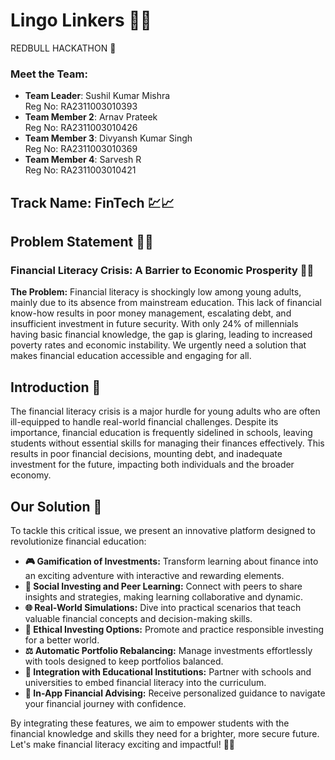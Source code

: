 # Lingo Linkers 🚀💡

REDBULL HACKATHON 🐂

### Meet the Team:
- **Team Leader**: Sushil Kumar Mishra  
  Reg No: RA2311003010393
- **Team Member 2**: Arnav Prateek  
  Reg No: RA2311003010426
- **Team Member 3**: Divyansh Kumar Singh  
  Reg No: RA2311003010369
- **Team Member 4**: Sarvesh R  
  Reg No: RA2311003010421

## Track Name: FinTech 💹📈

## Problem Statement 🕵️‍♂️

### Financial Literacy Crisis: A Barrier to Economic Prosperity 💸🚧

**The Problem:** Financial literacy is shockingly low among young adults, mainly due to its absence from mainstream education. This lack of financial know-how results in poor money management, escalating debt, and insufficient investment in future security. With only 24% of millennials having basic financial knowledge, the gap is glaring, leading to increased poverty rates and economic instability. We urgently need a solution that makes financial education accessible and engaging for all.

## Introduction 🌟

The financial literacy crisis is a major hurdle for young adults who are often ill-equipped to handle real-world financial challenges. Despite its importance, financial education is frequently sidelined in schools, leaving students without essential skills for managing their finances effectively. This results in poor financial decisions, mounting debt, and inadequate investment for the future, impacting both individuals and the broader economy.

## Our Solution 💪

To tackle this critical issue, we present an innovative platform designed to revolutionize financial education:

- **🎮 Gamification of Investments:** Transform learning about finance into an exciting adventure with interactive and rewarding elements.
- **🤝 Social Investing and Peer Learning:** Connect with peers to share insights and strategies, making learning collaborative and dynamic.
- **🌐 Real-World Simulations:** Dive into practical scenarios that teach valuable financial concepts and decision-making skills.
- **🌱 Ethical Investing Options:** Promote and practice responsible investing for a better world.
- **⚖️ Automatic Portfolio Rebalancing:** Manage investments effortlessly with tools designed to keep portfolios balanced.
- **🏫 Integration with Educational Institutions:** Partner with schools and universities to embed financial literacy into the curriculum.
- **💬 In-App Financial Advising:** Receive personalized guidance to navigate your financial journey with confidence.

By integrating these features, we aim to empower students with the financial knowledge and skills they need for a brighter, more secure future. Let's make financial literacy exciting and impactful! 🌟🚀

